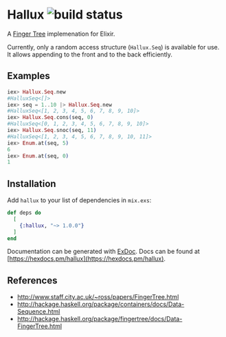 # Hallux ![build status](https://travis-ci.org/thalesmg/hallux.svg?branch=master)

A [Finger Tree](http://www.staff.city.ac.uk/~ross/papers/FingerTree.html) implemenation for Elixir.

Currently, only a random access structure (`Hallux.Seq`) is available for use. It allows appending to the front and to the back efficiently.

## Examples

```elixir
iex> Hallux.Seq.new
#HalluxSeq<[]>
iex> seq = 1..10 |> Hallux.Seq.new
#HalluxSeq<[1, 2, 3, 4, 5, 6, 7, 8, 9, 10]>
iex> Hallux.Seq.cons(seq, 0)
#HalluxSeq<[0, 1, 2, 3, 4, 5, 6, 7, 8, 9, 10]>
iex> Hallux.Seq.snoc(seq, 11)
#HalluxSeq<[1, 2, 3, 4, 5, 6, 7, 8, 9, 10, 11]>
iex> Enum.at(seq, 5)
6
iex> Enum.at(seq, 0)
1
```

## Installation

Add `hallux` to your list of dependencies in `mix.exs`:

```elixir
def deps do
  [
    {:hallux, "~> 1.0.0"}
  ]
end
```

Documentation can be generated with [ExDoc](https://github.com/elixir-lang/ex_doc). Docs can
be found at [https://hexdocs.pm/hallux](https://hexdocs.pm/hallux).

## References

- http://www.staff.city.ac.uk/~ross/papers/FingerTree.html
- http://hackage.haskell.org/package/containers/docs/Data-Sequence.html
- http://hackage.haskell.org/package/fingertree/docs/Data-FingerTree.html
